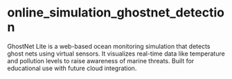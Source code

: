 # online_simulation_ghostnet_detection
GhostNet Lite is a web-based ocean monitoring simulation that detects ghost nets using virtual sensors. It visualizes real-time data like temperature and pollution levels to raise awareness of marine threats. Built for educational use with future cloud integration.
